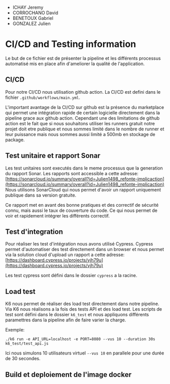 - ICHAY Jeremy
- CORROCHANO David
- BENETOUX Gabriel
- GONZALEZ Julien

# CI/CD and Testing information

Le but de ce fichier est de présenter la pipeline et 
les différents processus automatisé mis en place afin d'ameliorer la qualité de l'application.

## CI/CD
Pour notre CI/CD nous utilisation github action. 
La CI/CD est defini dans le fichier ``.github/workflows/main.yml``.

L'important avantage de la CI/CD sur github est la présence du marketplace qui permet une intégration rapide
de certain logicielle directement dans la pipeline grace aux github action. Cependant une des limitations de github action est le fait
que si nous souhaitons utiliser les runners gratuit notre projet doit etre publique et nous sommes limité dans le nombre 
de runner et leur puissance mais nous sommes aussi limité a 500mb en stockage de package.

## Test unitaire et rapport Sonar

Les test unitaires sont executés dans le meme processus que la generation du rapport Sonar.
Les rapports sont accessible a cette adresse: [https://sonarcloud.io/summary/overall?id=Julien1498_refonte-implicaction](https://sonarcloud.io/summary/overall?id=Julien1498_refonte-implicaction)
Nous utilisons SonarCloud qui nous permet d'avoir un rapport uniquement publique dans sa version gratuite.

Ce rapport met en avant des bonne pratiques et des correctif de sécurité connu, mais aussi le taux de couverture du code. 
Ce qui nous permet de voir et rapidement intégrer les différents correctif.

## Test d'integration

Pour réaliser les test d'intégration nous avons utilisé Cypress. 
Cypress permet d'automatiser des test directement dans un browser et nous permet via 
la solution cloud d'upload un rapport a cette adresse: [https://dashboard.cypress.io/projects/vjh79u](https://dashboard.cypress.io/projects/vjh79u)

Les test cypress sont défini dans le dossier ``cypress`` a la racine.

## Load test

K6 nous permet de réaliser des load test directement dans notre pipeline. 
Via K6 nous réalisons a la fois des tests API et des load test.
Les scripts de test sont défini dans le dossier ``k6_test`` et nous appliquons 
différents paramettres dans la pipeline afin de faire varier la charge. 

Exemple:
```
./k6 run -e API_URL=localhost -e PORT=8080 --vus 10 --duration 30s k6_test/test_api.js
```
Ici nous simulons 10 utilisateurs virtuel ``--vus 10`` en parallele pour une durée de 30 secondes. 

## Build et deploiement de l'image docker